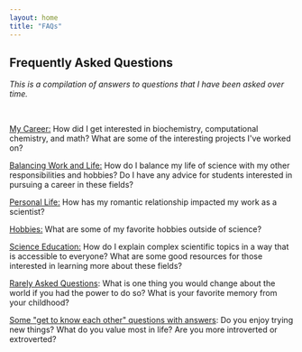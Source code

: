 ```yaml
---
layout: home
title: "FAQs"
---
```


## Frequently Asked Questions

*This is a compilation of answers to questions that I have been asked over time.*

<br>


[My Career:](/s/faqs-my-career) How did I get interested in biochemistry, computational chemistry, and math? What are some of the interesting projects I've worked on?

[Balancing Work and Life:](/s/faqs-balancing-work-and-life) How do I balance my life of science with my other responsibilities and hobbies? Do I have any advice for students interested in pursuing a career in these fields?

[Personal Life:](/s/faqs-personal-life) How has my romantic relationship impacted my work as a scientist?

[Hobbies:](/s/faqs-hobbies) What are some of my favorite hobbies outside of science?

[Science Education:](/s/faqs-science-education) How do I explain complex scientific topics in a way that is accessible to everyone? What are some good resources for those interested in learning more about these fields?

[Rarely Asked Questions](/s/faqs-rarely-ask-questions): What is one thing you would change about the world if you had the power to do so? What is your favorite memory from your childhood?

[Some "get to know each other" questions with answers](/s/faqs-Some-get-to-know-each-other-questions-with-answers): Do you enjoy trying new things? What do you value most in life? Are you more introverted or extroverted?
 
